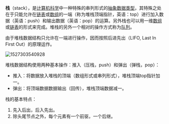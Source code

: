 **栈**（stack），是[计算机科学](https://zh.wikipedia.org/wiki/%E8%A8%88%E7%AE%97%E6%A9%9F%E7%A7%91%E5%AD%B8)中一种特殊的串列形式的[抽象数据类型](https://zh.wikipedia.org/wiki/%E6%8A%BD%E8%B1%A1%E8%B3%87%E6%96%99%E5%9E%8B%E5%88%A5)，其特殊之处在于只能允许在[链表](https://zh.wikipedia.org/wiki/%E9%80%A3%E7%B5%90%E4%B8%B2%E5%88%97)或[数组](https://zh.wikipedia.org/wiki/%E9%99%A3%E5%88%97)的一端（称为堆栈顶端指针，英语：top）进行加入数据（英语：push）和输出数据（英语：pop）的运算。另外栈也可以用一维[数组](https://zh.wikipedia.org/wiki/%E9%99%A3%E5%88%97)或[链表](https://zh.wikipedia.org/wiki/%E9%80%A3%E7%B5%90%E4%B8%B2%E5%88%97)的形式来完成。堆栈的另外一个相对的操作方式称为[队列](https://zh.wikipedia.org/wiki/%E4%BD%87%E5%88%97)。

由于堆栈数据结构只允许在一端进行操作，因而按照后进先出（LIFO, Last In First Out）的原理运作。

![1527303540928](/tmp/1527303540928.png)

堆栈数据结构使用两种基本操作：推入（压栈，push）和弹出（弹栈，pop）：

- 推入：将数据放入堆栈的顶端（数组形式或串列形式），堆栈顶端top指针加一。
- 弹出：将顶端数据数据输出（回传），堆栈顶端数据减一。

栈的基本特点：

1. 先入后出，后入先出。
2. 除头尾节点之外，每个元素有一个前驱，一个后继。